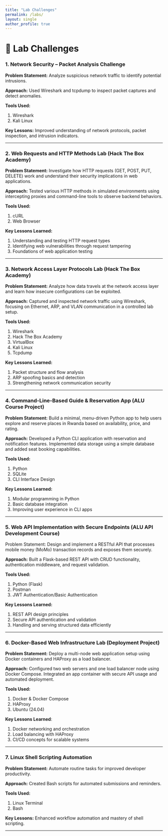 ```yaml
---
title: "Lab Challenges"
permalink: /labs/
layout: single
author_profile: true
---
```


# 🧩 Lab Challenges

### **1. Network Security – Packet Analysis Challenge**
**Problem Statement:** 
Analyze suspicious network traffic to identify potential intrusions.  

**Approach:** 
Used Wireshark and tcpdump to inspect packet captures and detect anomalies.  

**Tools Used:** 
1. Wireshark
2. Kali Linux
  
**Key Lessons:**
Improved understanding of network protocols, packet inspection, and intrusion indicators.  

---

### **2. Web Requests and HTTP Methods Lab (Hack The Box Academy)**
**Problem Statement:**
Investigate how HTTP requests (GET, POST, PUT, DELETE) work and understand their security implications in web applications.

**Approach:**
Tested various HTTP methods in simulated environments using intercepting proxies and command-line tools to observe backend behaviors.

**Tools Used:**
1. cURL
2. Web Browser

**Key Lessons Learned:**
1. Understanding and testing HTTP request types
2. Identifying web vulnerabilities through request tampering
3. Foundations of web application testing

---

### **3. Network Access Layer Protocols Lab (Hack The Box Academy)**
**Problem Statement:**
Analyze how data travels at the network access layer and learn how insecure configurations can be exploited.

**Approach:**
Captured and inspected network traffic using Wireshark, focusing on Ethernet, ARP, and VLAN communication in a controlled lab setup.

**Tools Used:**
1. Wireshark
2. Hack The Box Academy
3. VirtualBox
4. Kali Linux
5. Tcpdump

**Key Lessons Learned:**
1. Packet structure and flow analysis
2. ARP spoofing basics and detection
3. Strengthening network communication security

---

### **4. Command-Line-Based Guide & Reservation App (ALU Course Project)**
**Problem Statement:**
Build a minimal, menu-driven Python app to help users explore and reserve places in Rwanda based on availability, price, and rating.

**Approach:**
Developed a Python CLI application with reservation and notification features. Implemented data storage using a simple database and added seat booking capabilities.

**Tools Used:**
1. Python
2. SQLite
3. CLI Interface Design

**Key Lessons Learned:**
1. Modular programming in Python
2. Basic database integration
3. Improving user experience in CLI apps

---

### **5. Web API Implementation with Secure Endpoints (ALU API Development Course)**
Problem Statement:
Design and implement a RESTful API that processes mobile money (MoMo) transaction records and exposes them securely.

**Approach:**
Built a Flask-based REST API with CRUD functionality, authentication middleware, and request validation.

**Tools Used:**
1. Python (Flask)
2. Postman
3. JWT Authentication/Basic Authentication

**Key Lessons Learned:**
1. REST API design principles
2. Secure API authentication and validation
3. Handling and serving structured data efficiently

---

### **6. Docker-Based Web Infrastructure Lab (Deployment Project)**
**Problem Statement:**
Deploy a multi-node web application setup using Docker containers and HAProxy as a load balancer.

**Approach:**
Configured two web servers and one load balancer node using Docker Compose. Integrated an app container with secure API usage and automated deployment.

**Tools Used:**
1. Docker & Docker Compose
2. HAProxy
3. Ubuntu (24.04)

**Key Lessons Learned**:
1. Docker networking and orchestration
2. Load balancing with HAProxy
3. CI/CD concepts for scalable systems

---

### **7. Linux Shell Scripting Automation**
**Problem Statement:** 
Automate routine tasks for improved developer productivity.

**Approach:**
Created Bash scripts for automated submissions and reminders.  

**Tools Used:**
1. Linux Terminal
2. Bash
  
**Key Lessons:** Enhanced workflow automation and mastery of shell scripting.

---
